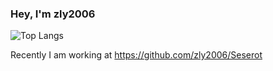 ### Hey, I'm zly2006



![Top Langs](https://github-readme-stats.vercel.app/api/top-langs/?username=zly2006&layout=compact&hide_border=true&hide=html,css,stylus)

Recently I am working at <https://github.com/zly2006/Seserot>
